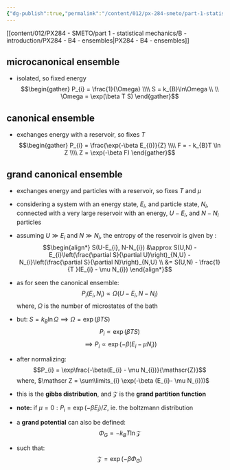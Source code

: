```yaml
---
{"dg-publish":true,"permalink":"/content/012/px-284-smeto/part-1-statistical-mechanics/i-chemical-potential/px-284-i3-grand-canonical-ensemble/","noteIcon":"1","created":"2025-01-16T15:30:50.775+00:00","updated":"2025-01-16T15:50:03.862+00:00"}
---
```


[[content/012/PX284 - SMETO/part 1 - statistical mechanics/B - introduction/PX284 - B4 - ensembles\|PX284 - B4 - ensembles]]
## microcanonical ensemble
- isolated, so fixed energy
$$\begin{gather}
P_{i} = \frac{1}{\Omega} \\\\
S = k_{B}\ln\Omega \\ \\
\Omega = \exp(\beta T S)
\end{gather}$$
## canonical ensemble
- exchanges energy with a reservoir, so fixes $T$
$$\begin{gather}
P_{i} = \frac{\exp(-\beta E_{i})}{Z} \\\\
F = - k_{B}T \ln Z \\\\
Z = \exp(-\beta F)
\end{gather}$$
## grand canonical ensemble
- exchanges energy and particles with a reservoir, so fixes $T$ and $\mu$

- considering a system with an energy state, $E_{i}$, and particle state, $N_{i}$, connected with a very large reservoir with an energy, $U-E_{i}$, and $N-N_{i}$ particles
- assuming $U\gg E_{i}$ and $N \gg N_{i}$, the entropy of the reservoir is given by : 
$$\begin{align*}
S(U-E_{i}, N-N_{i}) &\approx S(U,N) - E_{i}\left(\frac{\partial S}{\partial U}\right)_{N,U} - N_{i}\left(\frac{\partial S}{\partial N}\right)_{N,U} \\
&= S(U,N) - \frac{1}{T }(E_{i} - \mu N_{i})
\end{align*}$$
- as for seen the canonical ensemble:
$$P_{i}(E_{i},N_{i}) \propto \Omega(U-E_{i}, N-N_{i})$$
	where, $\Omega$ is the number of microstates of the bath
- but: $S = k_{B}\ln\Omega \implies \Omega = \exp(\beta TS)$
$$P_{i} \propto \exp(\beta TS)$$
$$\implies P_{i} \propto \exp(-\beta(E_{i}  - \mu N_{i}))$$
- after normalizing:
$$P_{i} = \exp\frac{-\beta(E_{i}  - \mu N_{i})}{\mathscr{Z}}$$
	where, $\mathscr Z = \sum\limits_{i} \exp(-\beta (E_{i}- \mu N_{i}))$ 
- this is the **gibbs distribution**, and $\mathscr Z$ is the **grand partition function**

- **note:** if $\mu = 0: P_{i} = \exp(-\beta E_{i})/Z$, ie. the boltzmann distribution

- a **grand potential** can also be defined:
$$\Phi_{G} = - k_{B}T \ln\mathscr Z$$
- such that:
$$\mathscr Z = \exp(-\beta\Phi_{G})$$
